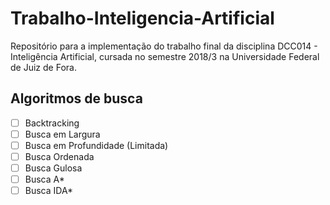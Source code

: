 # Trabalho-Inteligencia-Artificial

Repositório para a implementação do trabalho final da disciplina DCC014 - Inteligência Artificial, cursada no semestre 2018/3 na Universidade Federal de Juiz de Fora.

## Algoritmos de busca

- [ ] Backtracking
- [ ] Busca em Largura
- [ ] Busca em Profundidade (Limitada)
- [ ] Busca Ordenada
- [ ] Busca Gulosa
- [ ] Busca A*
- [ ] Busca IDA*
